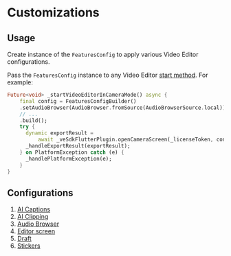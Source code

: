 #  Customizations

## Usage

Create instance of the ```FeaturesConfig``` to apply various Video Editor configurations. 

Pass the ```FeaturesConfig``` instance to any Video Editor [start method](../example/lib/main.dart#L43-L112). For example:

```dart
Future<void> _startVideoEditorInCameraMode() async {
    final config = FeaturesConfigBuilder()
    .setAudioBrowser(AudioBrowser.fromSource(AudioBrowserSource.local))
    // ...
    .build();
    try {
      dynamic exportResult =
          await _veSdkFlutterPlugin.openCameraScreen(_licenseToken, config);
      _handleExportResult(exportResult);
    } on PlatformException catch (e) {
      _handlePlatformException(e);
    }
}
```

## Configurations

1. [AI Captions](ai_captions_guide.md)
2. [AI Clipping](ai_clipping_guide.md)
3. [Audio Browser](audio_browser_guide.md)
4. [Editor screen](editor_screen_guide.md)
5. [Draft](draft_guide.md)
6. [Stickers](stickers_guide.md)